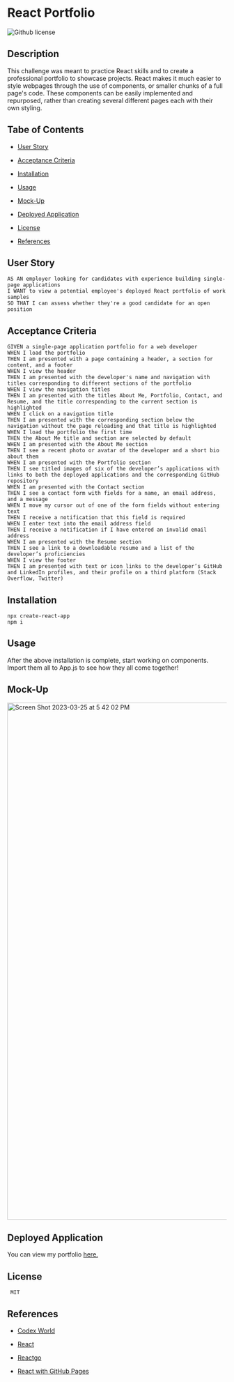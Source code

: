 # React Portfolio
![Github license](https://img.shields.io/badge/license-MIT-blue.svg)

## Description

This challenge was meant to practice React skills and to create a professional portfolio to showcase projects. React makes it much easier to style webpages through the use of components, or smaller chunks of a full page's code. These components can be easily implemented and repurposed, rather than creating several different pages each with their own styling.

## Tabe of Contents

* [User Story](#user-story)

* [Acceptance Criteria](#acceptance-criteria)

* [Installation](#installation)

* [Usage](#usage)

* [Mock-Up](#mock-up)

* [Deployed Application](#deployed-application)

* [License](#license)

* [References](#references)

## User Story

```
AS AN employer looking for candidates with experience building single-page applications
I WANT to view a potential employee's deployed React portfolio of work samples
SO THAT I can assess whether they're a good candidate for an open position
```

## Acceptance Criteria

```
GIVEN a single-page application portfolio for a web developer
WHEN I load the portfolio
THEN I am presented with a page containing a header, a section for content, and a footer
WHEN I view the header
THEN I am presented with the developer's name and navigation with titles corresponding to different sections of the portfolio
WHEN I view the navigation titles
THEN I am presented with the titles About Me, Portfolio, Contact, and Resume, and the title corresponding to the current section is highlighted
WHEN I click on a navigation title
THEN I am presented with the corresponding section below the navigation without the page reloading and that title is highlighted
WHEN I load the portfolio the first time
THEN the About Me title and section are selected by default
WHEN I am presented with the About Me section
THEN I see a recent photo or avatar of the developer and a short bio about them
WHEN I am presented with the Portfolio section
THEN I see titled images of six of the developer’s applications with links to both the deployed applications and the corresponding GitHub repository
WHEN I am presented with the Contact section
THEN I see a contact form with fields for a name, an email address, and a message
WHEN I move my cursor out of one of the form fields without entering text
THEN I receive a notification that this field is required
WHEN I enter text into the email address field
THEN I receive a notification if I have entered an invalid email address
WHEN I am presented with the Resume section
THEN I see a link to a downloadable resume and a list of the developer’s proficiencies
WHEN I view the footer
THEN I am presented with text or icon links to the developer’s GitHub and LinkedIn profiles, and their profile on a third platform (Stack Overflow, Twitter) 
```

## Installation

```
npx create-react-app
npm i
```

## Usage

After the above installation is complete, start working on components. Import them all to App.js to see how they all come together!

## Mock-Up

<img width="1187" alt="Screen Shot 2023-03-25 at 5 42 02 PM" src="https://user-images.githubusercontent.com/114205917/227749109-339a0c76-a361-4d3e-8a80-cccf38e10e64.png">

## Deployed Application

You can view my portfolio [here.](https://laboettcher.github.io/react-portfolio-challenge/#/)

## License 

```
 MIT
``` 

## References

* [Codex World](https://www.codexworld.com/how-to/reload-page-after-specific-time-5-seconds-in-javascript/#:~:text=setTimeout(function()%7B%20window,time%20as%20per%20your%20needs.))

* [React](https://legacy.reactjs.org/)

* [Reactgo](https://reactgo.com/react-refresh-page/)

* [React with GitHub Pages](https://github.com/gitname/react-gh-pages)
